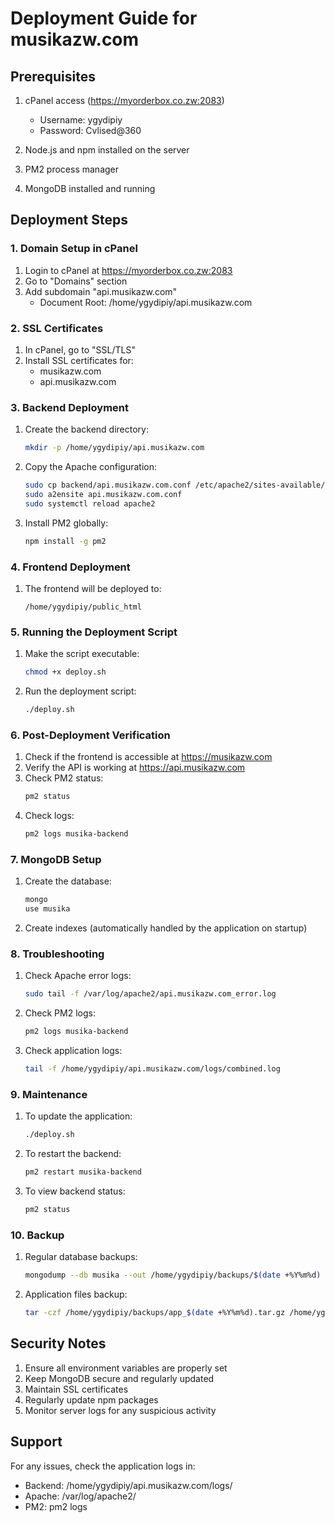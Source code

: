 # Deployment Guide for musikazw.com

## Prerequisites
1. cPanel access (https://myorderbox.co.zw:2083)
   - Username: ygydipiy
   - Password: Cvlised@360

2. Node.js and npm installed on the server
3. PM2 process manager
4. MongoDB installed and running

## Deployment Steps

### 1. Domain Setup in cPanel
1. Login to cPanel at https://myorderbox.co.zw:2083
2. Go to "Domains" section
3. Add subdomain "api.musikazw.com"
   - Document Root: /home/ygydipiy/api.musikazw.com

### 2. SSL Certificates
1. In cPanel, go to "SSL/TLS"
2. Install SSL certificates for:
   - musikazw.com
   - api.musikazw.com

### 3. Backend Deployment
1. Create the backend directory:
   ```bash
   mkdir -p /home/ygydipiy/api.musikazw.com
   ```

2. Copy the Apache configuration:
   ```bash
   sudo cp backend/api.musikazw.com.conf /etc/apache2/sites-available/
   sudo a2ensite api.musikazw.com.conf
   sudo systemctl reload apache2
   ```

3. Install PM2 globally:
   ```bash
   npm install -g pm2
   ```

### 4. Frontend Deployment
1. The frontend will be deployed to:
   ```
   /home/ygydipiy/public_html
   ```

### 5. Running the Deployment Script
1. Make the script executable:
   ```bash
   chmod +x deploy.sh
   ```

2. Run the deployment script:
   ```bash
   ./deploy.sh
   ```

### 6. Post-Deployment Verification
1. Check if the frontend is accessible at https://musikazw.com
2. Verify the API is working at https://api.musikazw.com
3. Check PM2 status:
   ```bash
   pm2 status
   ```
4. Check logs:
   ```bash
   pm2 logs musika-backend
   ```

### 7. MongoDB Setup
1. Create the database:
   ```bash
   mongo
   use musika
   ```

2. Create indexes (automatically handled by the application on startup)

### 8. Troubleshooting
1. Check Apache error logs:
   ```bash
   sudo tail -f /var/log/apache2/api.musikazw.com_error.log
   ```

2. Check PM2 logs:
   ```bash
   pm2 logs musika-backend
   ```

3. Check application logs:
   ```bash
   tail -f /home/ygydipiy/api.musikazw.com/logs/combined.log
   ```

### 9. Maintenance
1. To update the application:
   ```bash
   ./deploy.sh
   ```

2. To restart the backend:
   ```bash
   pm2 restart musika-backend
   ```

3. To view backend status:
   ```bash
   pm2 status
   ```

### 10. Backup
1. Regular database backups:
   ```bash
   mongodump --db musika --out /home/ygydipiy/backups/$(date +%Y%m%d)
   ```

2. Application files backup:
   ```bash
   tar -czf /home/ygydipiy/backups/app_$(date +%Y%m%d).tar.gz /home/ygydipiy/api.musikazw.com /home/ygydipiy/public_html
   ```

## Security Notes
1. Ensure all environment variables are properly set
2. Keep MongoDB secure and regularly updated
3. Maintain SSL certificates
4. Regularly update npm packages
5. Monitor server logs for any suspicious activity

## Support
For any issues, check the application logs in:
- Backend: /home/ygydipiy/api.musikazw.com/logs/
- Apache: /var/log/apache2/
- PM2: pm2 logs
